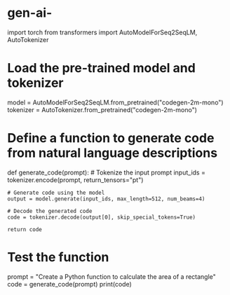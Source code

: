 # gen-ai-
import torch
from transformers import AutoModelForSeq2SeqLM, AutoTokenizer

# Load the pre-trained model and tokenizer
model = AutoModelForSeq2SeqLM.from_pretrained("codegen-2m-mono")
tokenizer = AutoTokenizer.from_pretrained("codegen-2m-mono")

# Define a function to generate code from natural language descriptions
def generate_code(prompt):
    # Tokenize the input prompt
    input_ids = tokenizer.encode(prompt, return_tensors="pt")

    # Generate code using the model
    output = model.generate(input_ids, max_length=512, num_beams=4)

    # Decode the generated code
    code = tokenizer.decode(output[0], skip_special_tokens=True)

    return code

# Test the function
prompt = "Create a Python function to calculate the area of a rectangle"
code = generate_code(prompt)
print(code)
